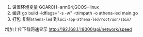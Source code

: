1. 设置环境变量
GOARCH=arm64;GOOS=linux
2. 编译
go build -ldflags="-s -w" -trimpath -o athena-led main.go
3. 打包
复制`athena-led` 到`luci-app-athena-led/root/usr/sbin/`

增加上传下载网速显示
http://192.168.1.1:8000/api/network/speed
